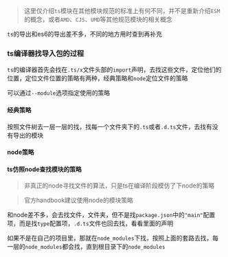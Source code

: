 > 这里仅介绍`ts`模块在其他模块规范的标准上有何不同，并不是重新介绍`ESM`的概念，或者`AMD`、`CJS`、`UMD`等其他规范模块的相关概念

`ts`的导出和es6的导出差不多，不同的地方用时查到再补充



### ts编译器找导入包的过程

`ts`的编译器首先会找在`.ts/x`文件头部的`import`声明，去找这些文件，定位他们的位置，定位文件位置的策略有两种，经典策略和`node`定位文件的策略

可以通过`--module`选项指定使用的策略



#### 经典策略

按照文件树去一层一层的找，找每一个文件夹下的`.ts`或者`.d.ts`文件，去找有没有导出的模块



#### node策略





#### ts仿照node查找模块的策略

> 非真正的node寻找文件的算法，只是ts在编译阶段模仿了下node的策略

> 官方handbook建议使用node的模块策略

和node差不多，会去找文件，文件夹，但不是找`package.json`中的`"main"`配置项，而是找`type`配置项，`.d.ts`文件也回去找，看看里面的声明

如果不是在自己的项目里，那就在`node_modules`下找，按照上面的套路去找，每一层的`node_modules`都会找，直到根目录下的`node_modules`







